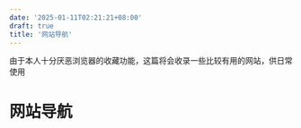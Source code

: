 ```yaml
---
date: '2025-01-11T02:21:21+08:00'
draft: true
title: '网站导航'
---
```


由于本人十分厌恶浏览器的收藏功能，这篇将会收录一些比较有用的网站，供日常使用

# 网站导航
